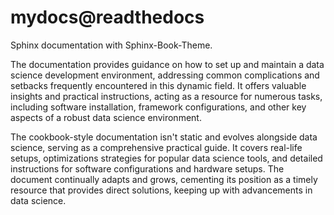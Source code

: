 # mydocs@readthedocs

Sphinx documentation with Sphinx-Book-Theme.

The documentation provides guidance on how to set up and maintain a data science development environment, addressing common complications and setbacks frequently encountered in this dynamic field. It offers valuable insights and practical instructions, acting as a resource for numerous tasks, including software installation, framework configurations, and other key aspects of a robust data science environment.

The cookbook-style documentation isn't static and evolves alongside data science, serving as a comprehensive practical guide. It covers real-life setups, optimizations strategies for popular data science tools, and detailed instructions for software configurations and hardware setups. The document continually adapts and grows, cementing its position as a timely resource that provides direct solutions, keeping up with advancements in data science.
